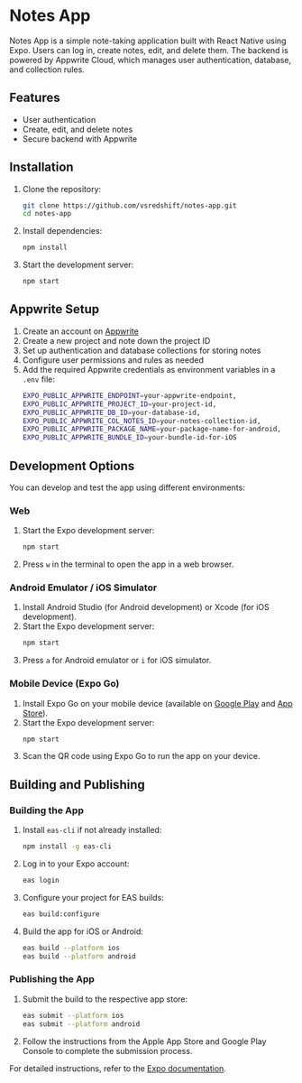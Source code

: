# Notes App

Notes App is a simple note-taking application built with React Native using Expo. Users can log in, create notes, edit, and delete them. The backend is powered by Appwrite Cloud, which manages user authentication, database, and collection rules.

## Features

- User authentication
- Create, edit, and delete notes
- Secure backend with Appwrite

## Installation

1. Clone the repository:
   ```sh
   git clone https://github.com/vsredshift/notes-app.git
   cd notes-app
   ```
2. Install dependencies:
   ```sh
   npm install
   ```
3. Start the development server:
   ```sh
   npm start
   ```

## Appwrite Setup

1. Create an account on [Appwrite](https://appwrite.io/)
2. Create a new project and note down the project ID
3. Set up authentication and database collections for storing notes
4. Configure user permissions and rules as needed
5. Add the required Appwrite credentials as environment variables in a `.env` file:
   ```sh
   EXPO_PUBLIC_APPWRITE_ENDPOINT=your-appwrite-endpoint,
   EXPO_PUBLIC_APPWRITE_PROJECT_ID=your-project-id,
   EXPO_PUBLIC_APPWRITE_DB_ID=your-database-id,
   EXPO_PUBLIC_APPWRITE_COL_NOTES_ID=your-notes-collection-id,
   EXPO_PUBLIC_APPWRITE_PACKAGE_NAME=your-package-name-for-android,
   EXPO_PUBLIC_APPWRITE_BUNDLE_ID=your-bundle-id-for-iOS
   ```

## Development Options

You can develop and test the app using different environments:

### Web
1. Start the Expo development server:
   ```sh
   npm start
   ```
2. Press `w` in the terminal to open the app in a web browser.

### Android Emulator / iOS Simulator
1. Install Android Studio (for Android development) or Xcode (for iOS development).
2. Start the Expo development server:
   ```sh
   npm start
   ```
3. Press `a` for Android emulator or `i` for iOS simulator.

### Mobile Device (Expo Go)
1. Install Expo Go on your mobile device (available on [Google Play](https://play.google.com/) and [App Store](https://www.apple.com/app-store/)).
2. Start the Expo development server:
   ```sh
   npm start
   ```
3. Scan the QR code using Expo Go to run the app on your device.

## Building and Publishing

### Building the App
1. Install `eas-cli` if not already installed:
   ```sh
   npm install -g eas-cli
   ```
2. Log in to your Expo account:
   ```sh
   eas login
   ```
3. Configure your project for EAS builds:
   ```sh
   eas build:configure
   ```
4. Build the app for iOS or Android:
   ```sh
   eas build --platform ios
   eas build --platform android
   ```

### Publishing the App
1. Submit the build to the respective app store:
   ```sh
   eas submit --platform ios
   eas submit --platform android
   ```
2. Follow the instructions from the Apple App Store and Google Play Console to complete the submission process.

For detailed instructions, refer to the [Expo documentation](https://docs.expo.dev/).

